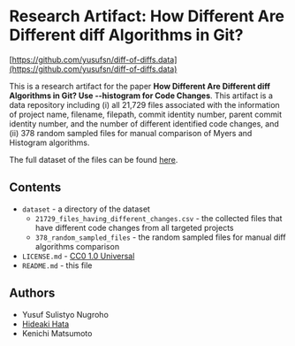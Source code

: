 # Research Artifact: How Different Are Different diff Algorithms in Git?

[https://github.com/yusufsn/diff-of-diffs.data](https://github.com/yusufsn/diff-of-diffs.data)

This is a research artifact for the paper **How Different Are Different diff Algorithms in Git? Use --histogram for Code Changes**. This artifact is a data repository including (i) all 21,729 files associated with the information of project name, filename, filepath, commit identity number, parent commit identity number, and the number of different identified code changes, and (ii) 378 random sampled files for manual comparison of Myers and Histogram algorithms.

The full dataset of the files can be found [here](https://github.com/yusufsn/diff-of-diffs.data/tree/master/dataset).


## Contents
* `dataset` - a directory of the dataset
  * `21729_files_having_different_changes.csv` - the collected files that have different code changes from all targeted projects
  * `378_random_sampled_files` - the random sampled files for manual diff algorithms comparison
* `LICENSE.md` - [CC0 1.0 Universal](https://creativecommons.org/publicdomain/zero/1.0/)
* `README.md` - this file

## Authors
* Yusuf Sulistyo Nugroho
* [Hideaki Hata](https://hideakihata.github.io/)
* Kenichi Matsumoto
